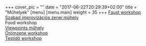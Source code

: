 +++
cover_pic = ""
date = "2017-06-22T20:29:39+02:00"
title = "Műhelyek"
[menu]
     [menu.main]
        weight = 35
+++
<a href="https://www.facebook.com/events/1426383390752512">Faust workshop</a><br>
<a href="https://www.facebook.com/events/638357566362731">Szabad improvizációs zenei műhely</a><br>
Food workshop<br>
<a href="https://www.facebook.com/events/1929996277235243">Viewpoints műhely</a><br>
<a href="/artist/oromzene">Örömzene workshop</a><br>
<a href="/artist/testido">Testidő workshop</a><br>
